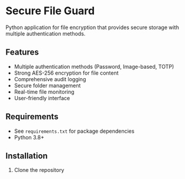 # Secure File Guard

Python application for file encryption that provides secure storage with multiple authentication methods.

## Features

- Multiple authentication methods (Password, Image-based, TOTP)
- Strong AES-256 encryption for file content
- Comprehensive audit logging
- Secure folder management
- Real-time file monitoring
- User-friendly interface

## Requirements

- See `requirements.txt` for package dependencies
- Python 3.8+

## Installation

1. Clone the repository 
